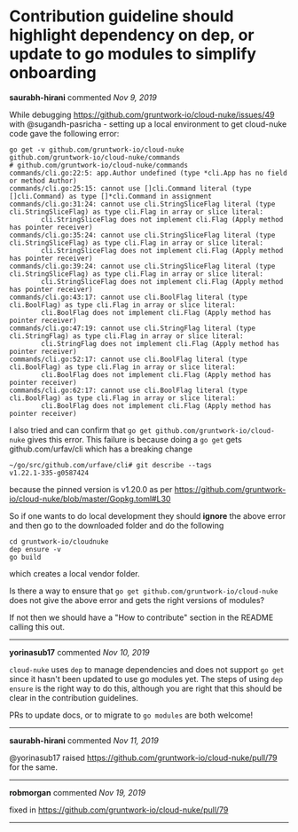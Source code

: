 # Contribution guideline should highlight dependency on dep, or update to go modules to simplify onboarding

**saurabh-hirani** commented *Nov 9, 2019*

While debugging https://github.com/gruntwork-io/cloud-nuke/issues/49 with @sugandh-pasricha - setting up a local environment to get cloud-nuke code gave the following error:

```
go get -v github.com/gruntwork-io/cloud-nuke
github.com/gruntwork-io/cloud-nuke/commands
# github.com/gruntwork-io/cloud-nuke/commands
commands/cli.go:22:5: app.Author undefined (type *cli.App has no field or method Author)
commands/cli.go:25:15: cannot use []cli.Command literal (type []cli.Command) as type []*cli.Command in assignment
commands/cli.go:31:24: cannot use cli.StringSliceFlag literal (type cli.StringSliceFlag) as type cli.Flag in array or slice literal:
        cli.StringSliceFlag does not implement cli.Flag (Apply method has pointer receiver)
commands/cli.go:35:24: cannot use cli.StringSliceFlag literal (type cli.StringSliceFlag) as type cli.Flag in array or slice literal:
        cli.StringSliceFlag does not implement cli.Flag (Apply method has pointer receiver)
commands/cli.go:39:24: cannot use cli.StringSliceFlag literal (type cli.StringSliceFlag) as type cli.Flag in array or slice literal:
        cli.StringSliceFlag does not implement cli.Flag (Apply method has pointer receiver)
commands/cli.go:43:17: cannot use cli.BoolFlag literal (type cli.BoolFlag) as type cli.Flag in array or slice literal:
        cli.BoolFlag does not implement cli.Flag (Apply method has pointer receiver)
commands/cli.go:47:19: cannot use cli.StringFlag literal (type cli.StringFlag) as type cli.Flag in array or slice literal:
        cli.StringFlag does not implement cli.Flag (Apply method has pointer receiver)
commands/cli.go:52:17: cannot use cli.BoolFlag literal (type cli.BoolFlag) as type cli.Flag in array or slice literal:
        cli.BoolFlag does not implement cli.Flag (Apply method has pointer receiver)
commands/cli.go:62:17: cannot use cli.BoolFlag literal (type cli.BoolFlag) as type cli.Flag in array or slice literal:
        cli.BoolFlag does not implement cli.Flag (Apply method has pointer receiver)
```

I also tried and can confirm that  ``` go get github.com/gruntwork-io/cloud-nuke ``` gives this error. This failure is because doing a ```go get``` gets github.com/urfav/cli which has a breaking change

```
~/go/src/github.com/urfave/cli# git describe --tags
v1.22.1-335-g0587424
```

because the pinned version is v1.20.0 as per https://github.com/gruntwork-io/cloud-nuke/blob/master/Gopkg.toml#L30

So if one wants to do local development they should **ignore** the above error and then go to the downloaded folder and do the following

```
cd gruntwork-io/cloudnuke
dep ensure -v
go build
```
which creates a local vendor folder.

Is there a way to ensure that ```go get github.com/gruntwork-io/cloud-nuke``` does not give the above error and gets the right versions of modules?

If not then we should have a "How to contribute" section in the README calling this out. 
<br />
***


**yorinasub17** commented *Nov 10, 2019*

`cloud-nuke` uses `dep` to manage dependencies and does not support `go get` since it hasn't been updated to use go modules yet. The steps of using `dep ensure` is the right way to do this, although you are right that this should be clear in the contribution guidelines.

PRs to update docs, or to migrate to `go modules` are both welcome!
***

**saurabh-hirani** commented *Nov 11, 2019*

@yorinasub17 raised https://github.com/gruntwork-io/cloud-nuke/pull/79 for the same. 
***

**robmorgan** commented *Nov 19, 2019*

fixed in https://github.com/gruntwork-io/cloud-nuke/pull/79
***

